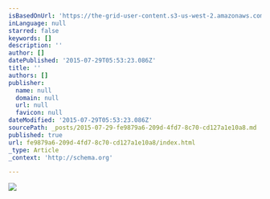 ```yaml
---
isBasedOnUrl: 'https://the-grid-user-content.s3-us-west-2.amazonaws.com/93767cb3-b162-4db4-b8ce-aa523bbcb967.png'
inLanguage: null
starred: false
keywords: []
description: ''
author: []
datePublished: '2015-07-29T05:53:23.086Z'
title: ''
authors: []
publisher:
  name: null
  domain: null
  url: null
  favicon: null
dateModified: '2015-07-29T05:53:23.086Z'
sourcePath: _posts/2015-07-29-fe9879a6-209d-4fd7-8c70-cd127a1e10a8.md
published: true
url: fe9879a6-209d-4fd7-8c70-cd127a1e10a8/index.html
_type: Article
_context: 'http://schema.org'

---
```

![](https://the-grid-user-content.s3-us-west-2.amazonaws.com/93767cb3-b162-4db4-b8ce-aa523bbcb967.png)